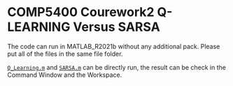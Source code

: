 # COMP5400 Courework2 Q-LEARNING Versus SARSA
The code can run in MATLAB_R2021b without any additional pack. Please put all of the files in the same file folder. 

[`Q_Learning.m`](https://github.com/Neowless/COMP5400_Courework2/blob/main/Q_Learning.m) and [`SARSA.m`](https://github.com/Neowless/COMP5400_Courework2/blob/main/SARSA.m) can be directly run, the result can be check in the Command Window and the Workspace. 
